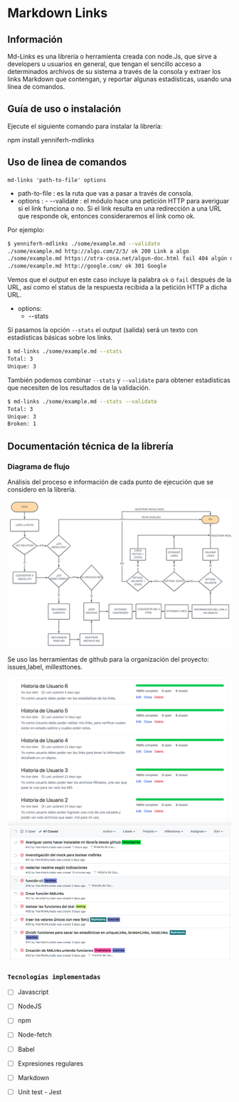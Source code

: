 # Markdown Links

## Información

Md-Links es una librería o herramienta creada con node.Js, que sirve a developers u usuarios en general, que tengan el sencillo acceso a determinados archivos de su sistema a través de la consola y extraer los links Markdown que contengan, y reportar algunas estadísticas, usando una línea de comandos.

## Guía de uso o instalación

Ejecute el siguiente comando para instalar la librería:

npm install yenniferh-mdlinks

## Uso de linea de comandos

`md-links 'path-to-file' options`

- path-to-file : es la ruta que vas a pasar a través de consola.
- options : 
      - --validate : el módulo hace una petición HTTP para
averiguar si el link funciona o no. Si el link resulta en una redirección a una URL que responde ok, entonces consideraremos el link como ok.

Por ejemplo:

```sh
$ yenniferh-mdlinks ./some/example.md --validate
./some/example.md http://algo.com/2/3/ ok 200 Link a algo
./some/example.md https://otra-cosa.net/algun-doc.html fail 404 algún doc
./some/example.md http://google.com/ ok 301 Google
```

Vemos que el _output_ en este caso incluye la palabra `ok` o `fail` después de
la URL, así como el status de la respuesta recibida a la petición HTTP a dicha
URL.

   - options:
      - --stats

Si pasamos la opción `--stats` el output (salida) será un texto con estadísticas
básicas sobre los links.

```sh
$ md-links ./some/example.md --stats
Total: 3
Unique: 3
```

También podemos combinar `--stats` y `--validate` para obtener estadísticas que
necesiten de los resultados de la validación.

```sh
$ md-links ./some/example.md --stats --validate
Total: 3
Unique: 3
Broken: 1
```

## Documentación técnica de la librería

### Diagrama de flujo

Análisis del proceso e información de cada punto de ejecución que se considero en la librería.

![Flujograma](img/flujograma.jpg "Flujograma")

Se uso las herramientas de github para la organización del proyecto: issues,label, millesttones.

![planificación](img/millestone.png "millestone")
![planificación](img/issues.png "issues")


### `Tecnologías implementadas`

- [ ] Javascript
- [ ] NodeJS
- [ ] npm
- [ ] Node-fetch
- [ ] Babel
- [ ] Expresiones regulares
- [ ] Markdown
- [ ] Unit test - Jest

